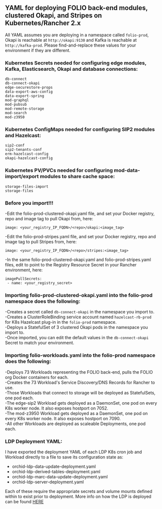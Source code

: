 ## YAML for deploying FOLIO back-end modules, clustered Okapi, and Stripes on Kubernetes/Rancher 2.x

All YAML assumes you are deploying in a namespace called `folio-prod`, Okapi is reachable at `http://okapi:9130` and Kafka is reachable at `http://kafka-prod`. Please find-and-replace these values for your environment if they are different.

### Kubernetes Secrets needed for configuring edge modules, Kafka, Elasticsearch, Okapi and database connections:

`db-connect`<br/>
`db-connect-okapi`<br/>
`edge-securestore-props`<br/>
`data-export-aws-config`<br/>
`data-export-spring`<br/>
`mod-graphql`<br/>
`mod-pubsub`<br/>
`mod-remote-storage`<br/>
`mod-search`<br/>
`mod-z3950`

### Kubernetes ConfigMaps needed for configuring SIP2 modules and Hazelcast:

`sip2-conf`<br/>
`sip2-tenants-conf`<br/>
`erm-hazelcast-config`<br/>
`okapi-hazelcast-config`<br/>

### Kubernetes PV/PVCs needed for configuring mod-data-import/export modules to share cache space:

`storage-files-import`<br/>
`storage-files`

### Before you import!!!

-Edit the folio-prod-clustered-okapi.yaml file, and set your Docker registry, repo and image tag to pull Okapi from, here:<br/>

`image: <your_registry_IP_FQDN>/<repo>/okapi:<image_tag>`<br/>

-Edit the folio-prod-stripes.yaml file, and set your Docker registry, repo and image tag to pull Stripes from, here:<br/>

`image: <your_registry_IP_FQDN>/<repo>/stripes:<image_tag>`<br/>

-In the same folio-prod-clustered-okapi.yaml and folio-prod-stripes.yaml files, edit to point to the Registry Resource Secret in your Rancher environment, here:<br/>
```
imagePullSecrets:
 - name: <your_registry_secret>
```
### Importing folio-prod-clustered-okapi.yaml into the folio-prod namespace does the following:

-Creates a secret called `db-connect-okapi` in the namespace you import to.<br/>
-Creates a ClusterRoleBinding service account named `hazelcast-rb-prod` for K8s Hazelcast plug-in in the `folio-prod` namespace.<br/>
-Deploys a StatefulSet of 3 clustered Okapi pods in the namespace you import to.<br/>
-Once imported, you can edit the default values in the `db-connect-okapi` Secret to match your environment.

### Importing folio-<release>workloads.yaml into the folio-prod namespace does the following:

-Deploys 73 Workloads representing the FOLIO back-end, pulls the FOLIO org Docker containers for each.<br/>
-Creates the 73 Workload's Service Discovery/DNS Records for Rancher to use.<br/>
-Those Workloads that connect to storage will be deployed as StatefulSets, one pod each.<br/>
-The edge-sip2 Workload gets deployed as a DaemonSet, one pod on every K8s worker node. It also exposes hostport on 7052.<br/>
-The mod-z3950 Workload gets deployed as a DaemonSet, one pod on every K8s worker node. It also exposes hostport on 7090.<br/>
-All other Workloads are deployed as scaleable Deployments, one pod each.

### LDP Deployment YAML:

I have exported the deployment YAML of each LDP K8s cron job and Workload directly to a file to save its configuration state as:
* orchid-ldp-data-update-deployment.yaml
* orchid-ldp-derived-tables-deployment.yaml
* orchid-ldp-marc-data-update-deployment.yaml
* orchid-ldp-server-deployment.yaml<br/>

Each of these require the appropriate secrets and volume mounts defined within to exist prior to deployment. More info on how the LDP is deployed can be found [HERE](https://github.com/folio-org/folio-install/blob/master/alternative-install/kubernetes-rancher/TAMU/LDP_Notes.md)
